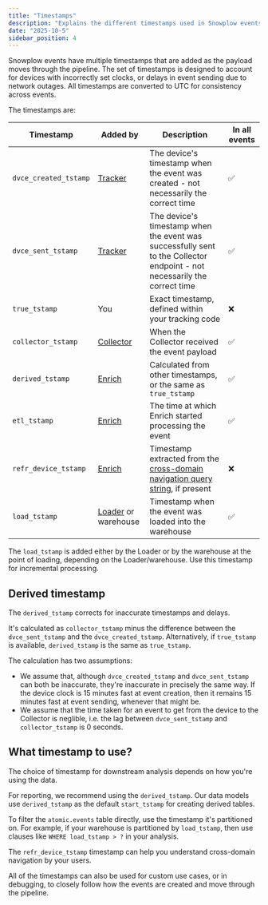 ```yaml
---
title: "Timestamps"
description: "Explains the different timestamps used in Snowplow events, and how the derived timestamp is calculated."
date: "2025-10-5"
sidebar_position: 4
---
```


Snowplow events have multiple timestamps that are added as the payload moves through the pipeline. The set of timestamps is designed to account for devices with incorrectly set clocks, or delays in event sending due to network outages. All timestamps are converted to UTC for consistency across events.

The timestamps are:

| Timestamp             | Added by                                                            | Description                                                                                                                                                            | In all events |
| --------------------- | ------------------------------------------------------------------- | ---------------------------------------------------------------------------------------------------------------------------------------------------------------------- | ------------- |
| `dvce_created_tstamp` | [Tracker](/docs/sources/trackers/index.md)                          | The device's timestamp when the event was created - not necessarily the correct time                                                                                   | ✅             |
| `dvce_sent_tstamp`    | [Tracker](/docs/sources/trackers/index.md)                          | The device's timestamp when the event was successfully sent to the Collector endpoint - not necessarily the correct time                                               | ✅             |
| `true_tstamp`         | You                                                                 | Exact timestamp, defined within your tracking code                                                                                                                     | ❌             |
| `collector_tstamp`    | [Collector](/docs/pipeline/collector/index.md)                      | When the Collector received the event payload                                                                                                                          | ✅             |
| `derived_tstamp`      | [Enrich](/docs/api-reference/enrichment-components/index.md)        | Calculated from other timestamps, or the same as `true_tstamp`                                                                                                         | ✅             |
| `etl_tstamp`          | [Enrich](/docs/api-reference/enrichment-components/index.md)        | The time at which Enrich started processing the event                                                                                                                  | ✅             |
| `refr_device_tstamp`  | [Enrich](/docs/api-reference/enrichment-components/index.md)        | Timestamp extracted from the [cross-domain navigation query string](/docs/pipeline/enrichments/available-enrichments/cross-navigation-enrichment/index.md), if present | ❌             |
| `load_tstamp`         | [Loader](/docs/destinations/warehouses-lakes/index.md) or warehouse | Timestamp when the event was loaded into the warehouse                                                                                                                 | ✅             |

The `load_tstamp` is added either by the Loader or by the warehouse at the point of loading, depending on the Loader/warehouse. Use this timestamp for incremental processing.

## Derived timestamp

The `derived_tstamp` corrects for inaccurate timestamps and delays.

It's calculated as `collector_tstamp` minus the difference between the `dvce_sent_tstamp` and the `dvce_created_tstamp`. Alternatively, if `true_tstamp` is available, `derived_tstamp` is the same as `true_tstamp`.

The calculation has two assumptions:
* We assume that, although `dvce_created_tstamp` and `dvce_sent_tstamp` can both be inaccurate, they're inaccurate in precisely the same way. If the device clock is 15 minutes fast at event creation, then it remains 15 minutes fast at event sending, whenever that might be.
* We assume that the time taken for an event to get from the device to the Collector is neglible, i.e. the lag between `dvce_sent_tstamp` and `collector_tstamp` is 0 seconds.

## What timestamp to use?

The choice of timestamp for downstream analysis depends on how you're using the data.

For reporting, we recommend using the `derived_tstamp`. Our data models use `derived_tstamp` as the default `start_tstamp` for creating derived tables.

To filter the `atomic.events` table directly, use the timestamp it's partitioned on. For example, if your warehouse is partitioned by `load_tstamp`, then use clauses like `WHERE load_tstamp > ?` in your analysis.

The `refr_device_tstamp` timestamp can help you understand cross-domain navigation by your users.

All of the timestamps can also be used for custom use cases, or in debugging, to closely follow how the events are created and move through the pipeline.
